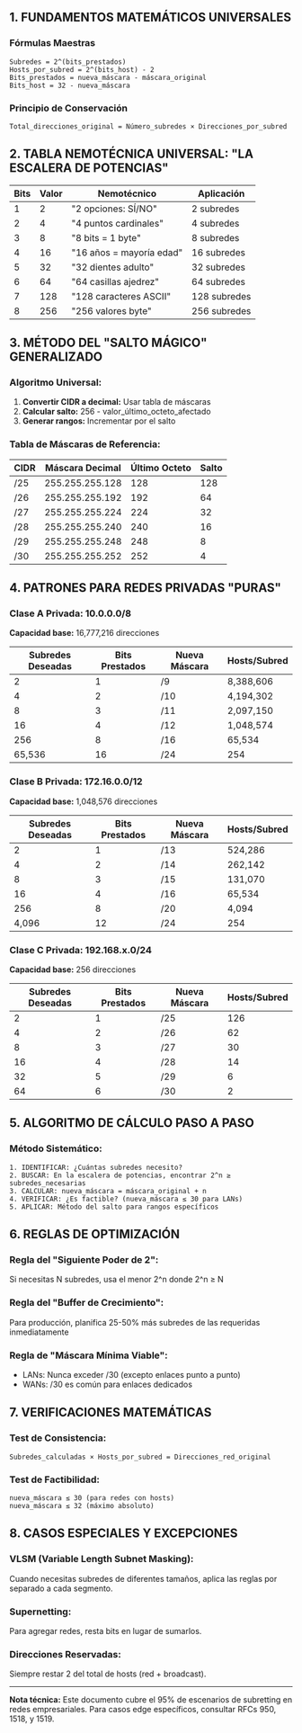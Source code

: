 ## 1. FUNDAMENTOS MATEMÁTICOS UNIVERSALES

### Fórmulas Maestras

```
Subredes = 2^(bits_prestados)
Hosts_por_subred = 2^(bits_host) - 2
Bits_prestados = nueva_máscara - máscara_original
Bits_host = 32 - nueva_máscara
```

### Principio de Conservación

```
Total_direcciones_original = Número_subredes × Direcciones_por_subred
```

## 2. TABLA NEMOTÉCNICA UNIVERSAL: "LA ESCALERA DE POTENCIAS"

| Bits | Valor | Nemotécnico              | Aplicación   |
| ---- | ----- | ------------------------ | ------------ |
| 1    | 2     | "2 opciones: SÍ/NO"      | 2 subredes   |
| 2    | 4     | "4 puntos cardinales"    | 4 subredes   |
| 3    | 8     | "8 bits = 1 byte"        | 8 subredes   |
| 4    | 16    | "16 años = mayoría edad" | 16 subredes  |
| 5    | 32    | "32 dientes adulto"      | 32 subredes  |
| 6    | 64    | "64 casillas ajedrez"    | 64 subredes  |
| 7    | 128   | "128 caracteres ASCII"   | 128 subredes |
| 8    | 256   | "256 valores byte"       | 256 subredes |

## 3. MÉTODO DEL "SALTO MÁGICO" GENERALIZADO

### Algoritmo Universal:

1. **Convertir CIDR a decimal:** Usar tabla de máscaras
2. **Calcular salto:** 256 - valor_último_octeto_afectado
3. **Generar rangos:** Incrementar por el salto

### Tabla de Máscaras de Referencia:

| CIDR | Máscara Decimal | Último Octeto | Salto |
| ---- | --------------- | ------------- | ----- |
| /25  | 255.255.255.128 | 128           | 128   |
| /26  | 255.255.255.192 | 192           | 64    |
| /27  | 255.255.255.224 | 224           | 32    |
| /28  | 255.255.255.240 | 240           | 16    |
| /29  | 255.255.255.248 | 248           | 8     |
| /30  | 255.255.255.252 | 252           | 4     |

## 4. PATRONES PARA REDES PRIVADAS "PURAS"

### Clase A Privada: 10.0.0.0/8

**Capacidad base:** 16,777,216 direcciones

| Subredes Deseadas | Bits Prestados | Nueva Máscara | Hosts/Subred |
| ----------------- | -------------- | ------------- | ------------ |
| 2                 | 1              | /9            | 8,388,606    |
| 4                 | 2              | /10           | 4,194,302    |
| 8                 | 3              | /11           | 2,097,150    |
| 16                | 4              | /12           | 1,048,574    |
| 256               | 8              | /16           | 65,534       |
| 65,536            | 16             | /24           | 254          |

### Clase B Privada: 172.16.0.0/12

**Capacidad base:** 1,048,576 direcciones

| Subredes Deseadas | Bits Prestados | Nueva Máscara | Hosts/Subred |
| ----------------- | -------------- | ------------- | ------------ |
| 2                 | 1              | /13           | 524,286      |
| 4                 | 2              | /14           | 262,142      |
| 8                 | 3              | /15           | 131,070      |
| 16                | 4              | /16           | 65,534       |
| 256               | 8              | /20           | 4,094        |
| 4,096             | 12             | /24           | 254          |

### Clase C Privada: 192.168.x.0/24

**Capacidad base:** 256 direcciones

| Subredes Deseadas | Bits Prestados | Nueva Máscara | Hosts/Subred |
| ----------------- | -------------- | ------------- | ------------ |
| 2                 | 1              | /25           | 126          |
| 4                 | 2              | /26           | 62           |
| 8                 | 3              | /27           | 30           |
| 16                | 4              | /28           | 14           |
| 32                | 5              | /29           | 6            |
| 64                | 6              | /30           | 2            |

## 5. ALGORITMO DE CÁLCULO PASO A PASO

### Método Sistemático:

```
1. IDENTIFICAR: ¿Cuántas subredes necesito?
2. BUSCAR: En la escalera de potencias, encontrar 2^n ≥ subredes_necesarias
3. CALCULAR: nueva_máscara = máscara_original + n
4. VERIFICAR: ¿Es factible? (nueva_máscara ≤ 30 para LANs)
5. APLICAR: Método del salto para rangos específicos
```

## 6. REGLAS DE OPTIMIZACIÓN

### Regla del "Siguiente Poder de 2":

Si necesitas N subredes, usa el menor 2^n donde 2^n ≥ N

### Regla del "Buffer de Crecimiento":

Para producción, planifica 25-50% más subredes de las requeridas inmediatamente

### Regla de "Máscara Mínima Viable":

- LANs: Nunca exceder /30 (excepto enlaces punto a punto)
- WANs: /30 es común para enlaces dedicados

## 7. VERIFICACIONES MATEMÁTICAS

### Test de Consistencia:

```
Subredes_calculadas × Hosts_por_subred = Direcciones_red_original
```

### Test de Factibilidad:

```
nueva_máscara ≤ 30 (para redes con hosts)
nueva_máscara ≤ 32 (máximo absoluto)
```

## 8. CASOS ESPECIALES Y EXCEPCIONES

### VLSM (Variable Length Subnet Masking):

Cuando necesitas subredes de diferentes tamaños, aplica las reglas por separado a cada segmento.

### Supernetting:

Para agregar redes, resta bits en lugar de sumarlos.

### Direcciones Reservadas:

Siempre restar 2 del total de hosts (red + broadcast).

---

**Nota técnica:** Este documento cubre el 95% de escenarios de subretting en redes empresariales. Para casos edge específicos, consultar RFCs 950, 1518, y 1519.
